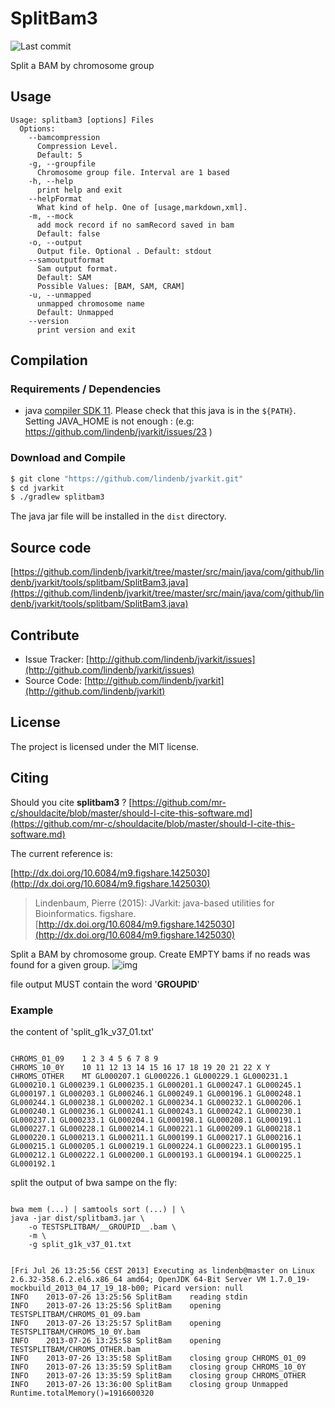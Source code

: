 # SplitBam3

![Last commit](https://img.shields.io/github/last-commit/lindenb/jvarkit.png)

Split a BAM by chromosome group


## Usage

```
Usage: splitbam3 [options] Files
  Options:
    --bamcompression
      Compression Level.
      Default: 5
    -g, --groupfile
      Chromosome group file. Interval are 1 based
    -h, --help
      print help and exit
    --helpFormat
      What kind of help. One of [usage,markdown,xml].
    -m, --mock
      add mock record if no samRecord saved in bam
      Default: false
    -o, --output
      Output file. Optional . Default: stdout
    --samoutputformat
      Sam output format.
      Default: SAM
      Possible Values: [BAM, SAM, CRAM]
    -u, --unmapped
      unmapped chromosome name
      Default: Unmapped
    --version
      print version and exit

```

## Compilation

### Requirements / Dependencies

* java [compiler SDK 11](https://jdk.java.net/11/). Please check that this java is in the `${PATH}`. Setting JAVA_HOME is not enough : (e.g: https://github.com/lindenb/jvarkit/issues/23 )


### Download and Compile

```bash
$ git clone "https://github.com/lindenb/jvarkit.git"
$ cd jvarkit
$ ./gradlew splitbam3
```

The java jar file will be installed in the `dist` directory.

## Source code 

[https://github.com/lindenb/jvarkit/tree/master/src/main/java/com/github/lindenb/jvarkit/tools/splitbam/SplitBam3.java](https://github.com/lindenb/jvarkit/tree/master/src/main/java/com/github/lindenb/jvarkit/tools/splitbam/SplitBam3.java)


## Contribute

- Issue Tracker: [http://github.com/lindenb/jvarkit/issues](http://github.com/lindenb/jvarkit/issues)
- Source Code: [http://github.com/lindenb/jvarkit](http://github.com/lindenb/jvarkit)

## License

The project is licensed under the MIT license.

## Citing

Should you cite **splitbam3** ? [https://github.com/mr-c/shouldacite/blob/master/should-I-cite-this-software.md](https://github.com/mr-c/shouldacite/blob/master/should-I-cite-this-software.md)

The current reference is:

[http://dx.doi.org/10.6084/m9.figshare.1425030](http://dx.doi.org/10.6084/m9.figshare.1425030)

> Lindenbaum, Pierre (2015): JVarkit: java-based utilities for Bioinformatics. figshare.
> [http://dx.doi.org/10.6084/m9.figshare.1425030](http://dx.doi.org/10.6084/m9.figshare.1425030)



Split a BAM by chromosome group. Create EMPTY bams if no reads was found for a given group.
![img](https://chart.googleapis.com/chart?chl=+digraph+G+%7B%0D%0ABWA+-%3E+SPLITBAM%5Blabel%3D%22stdout%22%5D%3B%0D%0A+++SPLITBAM-%3ECHR1_bam%3B%0D%0A+++SPLITBAM-%3ECHR2_bam%3B%0D%0A+++SPLITBAM-%3ECHR3_bam%3B+%0D%0A+++CHR1_bam+-%3E+CHR1_vcf%3B%0D%0A+++CHR2_bam+-%3E+CHR2_vcf%3B%0D%0A+++CHR3_bam+-%3E+CHR3_vcf%3B%0D%0A+++CHR1_vcf+-%3E+merged_vcf%3B%0D%0A+++CHR2_vcf+-%3E+merged_vcf%3B%0D%0A+++CHR3_vcf+-%3E+merged_vcf%3B%0D%0A+%7D%0D%0A++++++++&cht=gv)

file output MUST contain the word '__GROUPID__'



### Example


the content of 'split_g1k_v37_01.txt'



```

CHROMS_01_09	1 2 3 4 5 6 7 8 9
CHROMS_10_0Y	10 11 12 13 14 15 16 17 18 19 20 21 22 X Y 
CHROMS_OTHER	MT GL000207.1 GL000226.1 GL000229.1 GL000231.1 GL000210.1 GL000239.1 GL000235.1 GL000201.1 GL000247.1 GL000245.1 GL000197.1 GL000203.1 GL000246.1 GL000249.1 GL000196.1 GL000248.1 GL000244.1 GL000238.1 GL000202.1 GL000234.1 GL000232.1 GL000206.1 GL000240.1 GL000236.1 GL000241.1 GL000243.1 GL000242.1 GL000230.1 GL000237.1 GL000233.1 GL000204.1 GL000198.1 GL000208.1 GL000191.1 GL000227.1 GL000228.1 GL000214.1 GL000221.1 GL000209.1 GL000218.1 GL000220.1 GL000213.1 GL000211.1 GL000199.1 GL000217.1 GL000216.1 GL000215.1 GL000205.1 GL000219.1 GL000224.1 GL000223.1 GL000195.1 GL000212.1 GL000222.1 GL000200.1 GL000193.1 GL000194.1 GL000225.1 GL000192.1 

```



split the output of bwa sampe on the fly:



```

bwa mem (...) | samtools sort (...) | \
java -jar dist/splitbam3.jar \
	-o TESTSPLITBAM/__GROUPID__.bam \
	-m \
	-g split_g1k_v37_01.txt 


[Fri Jul 26 13:25:56 CEST 2013] Executing as lindenb@master on Linux 2.6.32-358.6.2.el6.x86_64 amd64; OpenJDK 64-Bit Server VM 1.7.0_19-mockbuild_2013_04_17_19_18-b00; Picard version: null
INFO	2013-07-26 13:25:56	SplitBam	reading stdin
INFO	2013-07-26 13:25:56	SplitBam	opening TESTSPLITBAM/CHROMS_01_09.bam
INFO	2013-07-26 13:25:57	SplitBam	opening TESTSPLITBAM/CHROMS_10_0Y.bam
INFO	2013-07-26 13:25:58	SplitBam	opening TESTSPLITBAM/CHROMS_OTHER.bam
INFO	2013-07-26 13:35:58	SplitBam	closing group CHROMS_01_09
INFO	2013-07-26 13:35:59	SplitBam	closing group CHROMS_10_0Y
INFO	2013-07-26 13:35:59	SplitBam	closing group CHROMS_OTHER
INFO	2013-07-26 13:36:00	SplitBam	closing group Unmapped
Runtime.totalMemory()=1916600320

```







